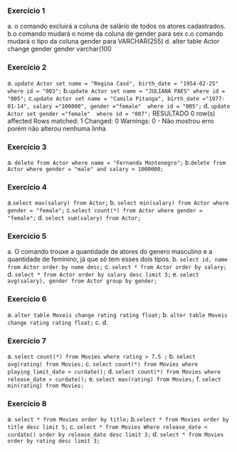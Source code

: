 ### Exercício 1
a. o comando excluirá a coluna de salário de todos os atores cadastrados.
b.o comando mudará o nome da coluna de gender para sex 
c.o comando mudará o tipo da coluna gender para VARCHAR(255)
d. alter table Actor change gender gender varchar(100

### Exercício 2
a. ```update Actor set name = "Regina Casé", birth_date = "1954-02-25" where id = "003";```
b.```update Actor set name = "JULIANA PAES" where id = "005";```
c.```update Actor set name = "Camila Pitanga", birth_date ="1977-01-14", salary ="100000", gender ="female"  where id = "005";```
d. ```update Actor set gender ="female"  where id = "007";```
  RESULTADO 0 row(s) affected Rows matched: 1  Changed: 0  Warnings: 0 - Não mostrou erro porém não alterou nenhuma linha


### Exercício 3
a. ```delete from Actor where name = "Fernanda Montenegro";```
b.```delete from Actor where gender = "male" and salary > 1000000;```

### Exercício 4 
a.```select max(salary) from Actor;```
b. ```select min(salary) from Actor where gender = "female";```
c.``` select count(*) from Actor where gender = "female"; ```
d. ```select sum(salary) from Actor;```

### Exercício 5
a. O comando trouxe a quantidade de atores do genero masculino e a quantidade de feminino, já que só tem esses dois tipos. 
b. ```select id, name from Actor order by name desc;```
c. ```select * from Actor order by salary;```
d. ```select * from Actor order by salary desc limit 3;```
e. ```select  avg(salary), gender from Actor group by gender;```

### Exercício 6
a. ```alter table Moveis change rating rating float;```
b. ```alter table Moveis change rating rating float;```
c. 
d. 

### Exercício 7
a. ```select count(*) from Movies where rating > 7.5 ;```
b. ```select avg(rating) from Movies;```
c. ```select count(*) from Movies where playing_limit_date > curdate();```
d. ```select count(*) from Movies where release_date > curdate();```
e. ```select max(rating) from Movies;```
f. ```select min(rating) from Movies;```

### Exercício 8
a. ```select * from Movies order by title;```
b.```select * from Movies order by title desc limit 5;```
c. ```select * from Movies Where release_date < curdate() order by release_date desc limit 3;```
d. ```select * from Movies order by rating desc limit 3;```

